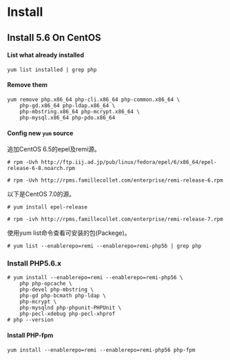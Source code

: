 # Install

## Install 5.6 On CentOS

#### List what already installed
```
yum list installed | grep php  
```
#### Remove them
```
yum remove php.x86_64 php-cli.x86_64 php-common.x86_64 \
    php-gd.x86_64 php-ldap.x86_64 \
    php-mbstring.x86_64 php-mcrypt.x86_64 \
    php-mysql.x86_64 php-pdo.x86_64  
```

#### Config new `yum` source

追加CentOS 6.5的epel及remi源。
```
# rpm -Uvh http://ftp.iij.ad.jp/pub/linux/fedora/epel/6/x86_64/epel-release-6-8.noarch.rpm

# rpm -Uvh http://rpms.famillecollet.com/enterprise/remi-release-6.rpm
```

以下是CentOS 7.0的源。
```
# yum install epel-release

# rpm -ivh http://rpms.famillecollet.com/enterprise/remi-release-7.rpm
```
使用yum list命令查看可安装的包(Packege)。
```
# yum list --enablerepo=remi --enablerepo=remi-php56 | grep php
```

### Install PHP5.6.x
```
# yum install --enablerepo=remi --enablerepo=remi-php56 \
    php php-opcache \
    php-devel php-mbstring \
    php-gd php-bcmath php-ldap \
    php-mcrypt \
    php-mysqlnd php-phpunit-PHPUnit \
    php-pecl-xdebug php-pecl-xhprof
# php --version
```

#### Install PHP-fpm
```
yum install --enablerepo=remi --enablerepo=remi-php56 php-fpm  
```

